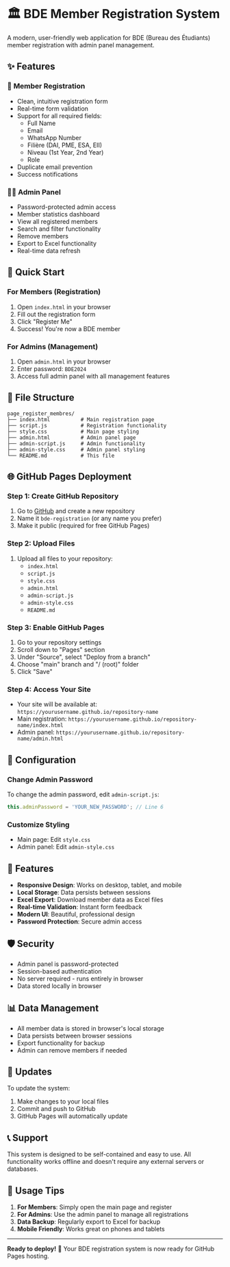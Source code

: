 # 🏛️ BDE Member Registration System

A modern, user-friendly web application for BDE (Bureau des Étudiants) member registration with admin panel management.

## ✨ Features

### 👥 **Member Registration**
- Clean, intuitive registration form
- Real-time form validation
- Support for all required fields:
  - Full Name
  - Email
  - WhatsApp Number
  - Filière (DAI, PME, ESA, EII)
  - Niveau (1st Year, 2nd Year)
  - Role
- Duplicate email prevention
- Success notifications

### 👨‍💼 **Admin Panel**
- Password-protected admin access
- Member statistics dashboard
- View all registered members
- Search and filter functionality
- Remove members
- Export to Excel functionality
- Real-time data refresh

## 🚀 Quick Start

### For Members (Registration)
1. Open `index.html` in your browser
2. Fill out the registration form
3. Click "Register Me"
4. Success! You're now a BDE member

### For Admins (Management)
1. Open `admin.html` in your browser
2. Enter password: `BDE2024`
3. Access full admin panel with all management features

## 📁 File Structure

```
page_register_membres/
├── index.html          # Main registration page
├── script.js           # Registration functionality
├── style.css           # Main page styling
├── admin.html          # Admin panel page
├── admin-script.js     # Admin functionality
├── admin-style.css     # Admin panel styling
└── README.md           # This file
```

## 🌐 GitHub Pages Deployment

### Step 1: Create GitHub Repository
1. Go to [GitHub](https://github.com) and create a new repository
2. Name it `bde-registration` (or any name you prefer)
3. Make it public (required for free GitHub Pages)

### Step 2: Upload Files
1. Upload all files to your repository:
   - `index.html`
   - `script.js`
   - `style.css`
   - `admin.html`
   - `admin-script.js`
   - `admin-style.css`
   - `README.md`

### Step 3: Enable GitHub Pages
1. Go to your repository settings
2. Scroll down to "Pages" section
3. Under "Source", select "Deploy from a branch"
4. Choose "main" branch and "/ (root)" folder
5. Click "Save"

### Step 4: Access Your Site
- Your site will be available at: `https://yourusername.github.io/repository-name`
- Main registration: `https://yourusername.github.io/repository-name/index.html`
- Admin panel: `https://yourusername.github.io/repository-name/admin.html`

## 🔧 Configuration

### Change Admin Password
To change the admin password, edit `admin-script.js`:
```javascript
this.adminPassword = 'YOUR_NEW_PASSWORD'; // Line 6
```

### Customize Styling
- Main page: Edit `style.css`
- Admin panel: Edit `admin-style.css`

## 📱 Features

- **Responsive Design**: Works on desktop, tablet, and mobile
- **Local Storage**: Data persists between sessions
- **Excel Export**: Download member data as Excel files
- **Real-time Validation**: Instant form feedback
- **Modern UI**: Beautiful, professional design
- **Password Protection**: Secure admin access

## 🛡️ Security

- Admin panel is password-protected
- Session-based authentication
- No server required - runs entirely in browser
- Data stored locally in browser

## 📊 Data Management

- All member data is stored in browser's local storage
- Data persists between browser sessions
- Export functionality for backup
- Admin can remove members if needed

## 🔄 Updates

To update the system:
1. Make changes to your local files
2. Commit and push to GitHub
3. GitHub Pages will automatically update

## 📞 Support

This system is designed to be self-contained and easy to use. All functionality works offline and doesn't require any external servers or databases.

## 🎯 Usage Tips

1. **For Members**: Simply open the main page and register
2. **For Admins**: Use the admin panel to manage all registrations
3. **Data Backup**: Regularly export to Excel for backup
4. **Mobile Friendly**: Works great on phones and tablets

---

**Ready to deploy!** 🚀 Your BDE registration system is now ready for GitHub Pages hosting.

